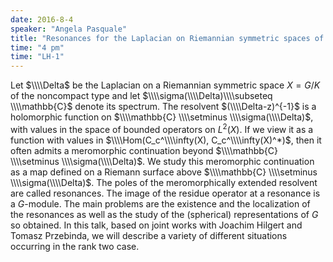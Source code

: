 ```yaml
---
date: 2016-8-4
speaker: "Angela Pasquale"
title: "Resonances for the Laplacian on Riemannian symmetric spaces of the noncompact type: the rank two case"
time: "4 pm" 
time: "LH-1"
---
```

Let $\\\\Delta$ be the Laplacian on a Riemannian symmetric space $X=G/K$ of the noncompact type and let $\\\\sigma(\\\\Delta)\\\\subseteq \\\\mathbb{C}$ denote its spectrum. The resolvent $(\\\\Delta-z)^{-1}$ is a holomorphic function on $\\\\mathbb{C} \\\\setminus \\\\sigma(\\\\Delta)$, with values in the space of bounded operators on $L^2(X)$. If we view it as a function with values in $\\\\Hom(C_c^\\\\infty(X), C_c^\\\\infty(X)^*)$, then it often admits a meromorphic continuation beyond $\\\\mathbb{C} \\\\setminus \\\\sigma(\\\\Delta)$. We study this meromorphic continuation as a map defined on a Riemann surface above $\\\\mathbb{C} \\\\setminus \\\\sigma(\\\\Delta)$. The poles of the meromorphically extended resolvent are called resonances. The image of the residue operator at a resonance is a $G$-module. The main problems are the existence and the localization of the resonances as well as the study of the (spherical) representations of $G$ so obtained. In this talk, based on joint works with Joachim Hilgert and Tomasz Przebinda, we will describe a variety of different situations occurring in the rank two case.

